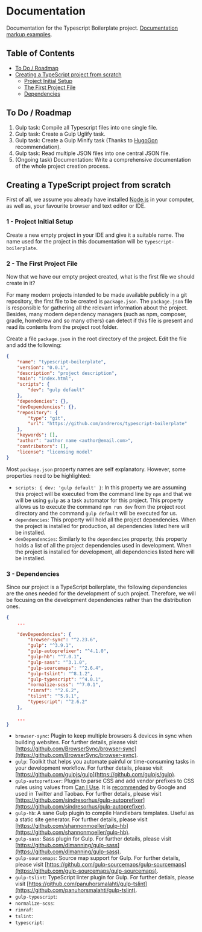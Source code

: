 # Documentation

Documentation for the Typescript Boilerplate project. [Documentation markup examples](examples.md).


## Table of Contents

*  [To Do / Roadmap](#roadmap)
*  [Creating a TypeScript project from scratch](#creating-project)
    *  [Project Initial Setup](#creating-project-1)
    *  [The First Project File](#creating-project-2)
    *  [Dependencies](#creating-project-3)


## <a name="roadmap"></a>To Do / Roadmap

1. Gulp task: Compile all Typescript files into one single file.
1. Gulp task: Create a Gulp Uglify task.
1. Gulp task: Create a Gulp Minify task (Thanks to [HugoGon](https://github.com/HugoGon) recommendation).
1. Gulp task: Read multiple JSON files into one central JSON file.
1. (Ongoing task) Documentation: Write a comprehensive documentation of the whole project creation process.


## <a name="creating-project"></a>Creating a TypeScript project from scratch

First of all, we assume you already have installed [Node.js](https://nodejs.org/en/download/) in your computer, as well 
as, your favourite browser and text editor or IDE.

### <a name="creating-project-1">1 - Project Initial Setup

Create a new empty project in your IDE and give it a suitable name. The name used  for the project in this documentation 
will be `typescript-boilerplate`. 


### <a name="creating-project-2">2 - The First Project File 

Now that we have our empty project created, what is the first file we should create in it?

For many modern projects intended to be made available publicly in a git repository, the first file to be created is 
`package.json`. The `package.json` file is responsible for gathering all the relevant information about the project.
Besides, many modern dependency managers (such as npm, composer, gradle, homebrew and so many others) can detect if this
file is present and read its contents from the project root folder.

Create a file `package.json` in the root directory of the project. Edit the file and add the following:

```json
{
    "name": "typescript-boilerplate",
    "version": "0.0.1",
    "description": "project description",
    "main": "index.html",
    "scripts": {
        "dev": "gulp default"
    },
    "dependencies": {},
    "devDependencies": {},
    "repository": {
        "type": "git",
        "url": "https://github.com/andreros/typescript-boilerplate"
    },
    "keywords": [],
    "author": "author name <author@email.com>",
    "contributors": [],
    "license": "licensing model"
}
```

Most `package.json` property names are self explanatory. However, some properties need to be highlighted:
* `scripts: { dev: 'gulp default' }`: In this property we are assuming this project will be executed from the command 
line by `npm` and that we will be using `gulp` as a task automator for this project. This property allows us to execute
the command `npm run dev` from the project root directory and the command `gulp default` will be executed for us.
* `dependencies`: This property will hold all the project dependencies. When the project is installed for production,
all dependencies listed here will be installed.
* `devDependencies`: Similarly to the `dependencies` property, this property holds a list of all the project dependencies
used in development. When the project is installed for development, all dependencies listed here will be installed.

### <a name="creating-project-3">3 - Dependencies

Since our project is a TypeScript boilerplate, the following dependencies are the ones needed for the development of 
such project. Therefore, we will be focusing on the development dependencies rather than the distribution ones.

```json
{
    ...
    
    "devDependencies": {
        "browser-sync": "^2.23.6",
        "gulp": "^3.9.1",
        "gulp-autoprefixer": "^4.1.0",
        "gulp-hb": "^7.0.1",
        "gulp-sass": "^3.1.0",
        "gulp-sourcemaps": "^2.6.4",
        "gulp-tslint": "^8.1.2",
        "gulp-typescript": "^4.0.1",
        "normalize-scss": "^7.0.1",
        "rimraf": "^2.6.2",
        "tslint": "^5.9.1",
        "typescript": "^2.6.2"
    },
    
    ...
}
```

* `browser-sync`: Plugin to keep multiple browsers & devices in sync when building websites. For further details, 
please visit [https://github.com/BrowserSync/browser-sync](https://github.com/BrowserSync/browser-sync).
* `gulp`: Toolkit that helps you automate painful or time-consuming tasks in your development workflow. For further 
details, please visit [https://github.com/gulpjs/gulp](https://github.com/gulpjs/gulp). 
* `gulp-autoprefixer`: Plugin to parse CSS and add vendor prefixes to CSS rules using values from 
[Can I Use](https://caniuse.com/). It is [recommended](https://developers.google.com/web/tools/setup/setup-buildtools#dont_trip_up_with_vendor_prefixes) 
by Google and used in Twitter and Taobao. For further details, please visit 
[https://github.com/sindresorhus/gulp-autoprefixer](https://github.com/sindresorhus/gulp-autoprefixer).
* `gulp-hb`: A sane Gulp plugin to compile Handlebars templates. Useful as a static site generator. For further details, 
please visit [https://github.com/shannonmoeller/gulp-hb](https://github.com/shannonmoeller/gulp-hb).
* `gulp-sass`: Sass plugin for Gulp. For further details, please visit 
[https://github.com/dlmanning/gulp-sass](https://github.com/dlmanning/gulp-sass).
* `gulp-sourcemaps`: Source map support for Gulp. For further details, please visit 
[https://github.com/gulp-sourcemaps/gulp-sourcemaps](https://github.com/gulp-sourcemaps/gulp-sourcemaps).
* `gulp-tslint`: TypeScript linter plugin for Gulp. For further detials, please visit 
[https://github.com/panuhorsmalahti/gulp-tslint](https://github.com/panuhorsmalahti/gulp-tslint).
* `gulp-typescript`:
* `normalize-scss`:
* `rimraf`:
* `tslint`:
* `typescript`:









